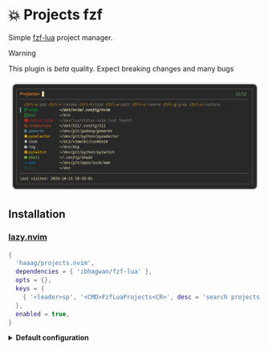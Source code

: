 # 💥 Projects fzf

Simple [fzf-lua](https://github.com/ibhagwan/fzf-lua.git) project manager.

> [!WARNING]
> This plugin is _beta_ quality. Expect breaking changes and many bugs


<div align="left">
  <img align="center" src="assets/pic.png">
</div>

## Installation

### [lazy.nvim](https://github.com/folke/lazy.nvim)

```lua
{
  'haaag/projects.nvim',
  dependencies = { 'ibhagwan/fzf-lua' },
  opts = {},
  keys = {
    { '<leader>sp', '<CMD>FzfLuaProjects<CR>', desc = 'search projects' },
  },
  enabled = true,
}
```

<details>
<summary><strong>Default configuration</strong></summary>

```lua
require('projects').setup({
  -- `user-command` in neovim
  cmd = 'FzfLuaProjects',
  -- file store ($XDG_DATA_HOME/nvim || ~/.local/share/nvim)
  fname = vim.fn.stdpath('data') .. '/nvim-projects.txt',
  -- fzf's prompt
  prompt = 'Projects> ',
  -- preview
  previewer = false,
  -- icons
  icons = {
    default = '',
    warning = '',
    color = '#6d8086',
    enabled = true,
  },
  -- enable color output
  color = true,
})
```

</details>
